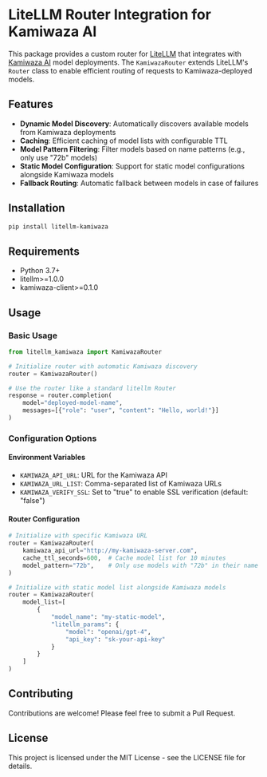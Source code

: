 # LiteLLM Router Integration for Kamiwaza AI

This package provides a custom router for [LiteLLM](https://github.com/BerriAI/litellm) that integrates with [Kamiwaza AI](https://kamiwaza.ai) model deployments. The `KamiwazaRouter` extends LiteLLM's `Router` class to enable efficient routing of requests to Kamiwaza-deployed models.

## Features

- **Dynamic Model Discovery**: Automatically discovers available models from Kamiwaza deployments
- **Caching**: Efficient caching of model lists with configurable TTL
- **Model Pattern Filtering**: Filter models based on name patterns (e.g., only use "72b" models)
- **Static Model Configuration**: Support for static model configurations alongside Kamiwaza models
- **Fallback Routing**: Automatic fallback between models in case of failures

## Installation

```bash
pip install litellm-kamiwaza
```

## Requirements

- Python 3.7+
- litellm>=1.0.0
- kamiwaza-client>=0.1.0

## Usage

### Basic Usage

```python
from litellm_kamiwaza import KamiwazaRouter

# Initialize router with automatic Kamiwaza discovery
router = KamiwazaRouter()

# Use the router like a standard litellm Router
response = router.completion(
    model="deployed-model-name",
    messages=[{"role": "user", "content": "Hello, world!"}]
)
```

### Configuration Options

#### Environment Variables

- `KAMIWAZA_API_URL`: URL for the Kamiwaza API
- `KAMIWAZA_URL_LIST`: Comma-separated list of Kamiwaza URLs
- `KAMIWAZA_VERIFY_SSL`: Set to "true" to enable SSL verification (default: "false")

#### Router Configuration

```python
# Initialize with specific Kamiwaza URL
router = KamiwazaRouter(
    kamiwaza_api_url="http://my-kamiwaza-server.com",
    cache_ttl_seconds=600,  # Cache model list for 10 minutes
    model_pattern="72b",    # Only use models with "72b" in their name
)

# Initialize with static model list alongside Kamiwaza models
router = KamiwazaRouter(
    model_list=[
        {
            "model_name": "my-static-model",
            "litellm_params": {
                "model": "openai/gpt-4",
                "api_key": "sk-your-api-key"
            }
        }
    ]
)
```

## Contributing

Contributions are welcome! Please feel free to submit a Pull Request.

## License

This project is licensed under the MIT License - see the LICENSE file for details.
